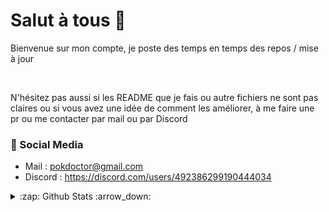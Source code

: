 # Salut à tous 👋

Bienvenue sur mon compte, je poste des temps en temps des repos / mise à jour

<br/>

N'hésitez pas aussi si les README que je fais ou autre fichiers ne sont pas claires ou si vous avez une idée de comment les améliorer, à me faire une pr ou me contacter par mail ou par Discord

 
### 📙 Social Media
   
 - Mail : pokdoctor@gmail.com
 - Discord : <a href="https://discord.com/users/492386299190444034" target="_blank">https://discord.com/users/492386299190444034</a>
<!-- - Serveur : <a href="https://discord.gg/RRZ6JnuPhM" target="_blank">https://discord.gg/RRZ6JnuPhM</a> -->
 
<details>
  <summary>:zap: Github Stats :arrow_down:</summary>
 <br />
 
![GitHub stats](https://github-readme-stats.vercel.app/api?username=DoctorPok42&show_icons=true&theme=react)
  ![Top Langs](https://github-readme-stats.vercel.app/api/top-langs/?username=DoctorPok42&theme=react&layout=compact)
<!-- [![GitHub Streak](https://github-readme-streak-stats.herokuapp.com?user=DoctorPok42&theme=react&fire=57F287)](https://git.io/streak-stats) -->

 </details>
